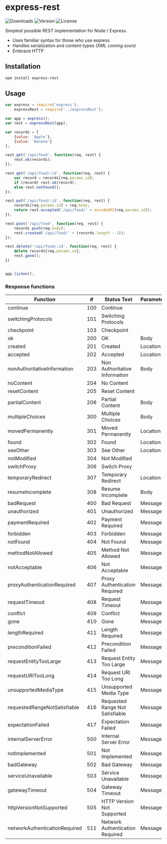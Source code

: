 express-rest
=========
![Downloads](http://img.shields.io/npm/dm/express-rest.svg) 
![Version](http://img.shields.io/npm/v/express-rest.svg) 
![License](http://img.shields.io/npm/l/express-rest.svg) 

Simplest possible REST implementation for Node / Express.

  - Uses familiar syntax for those who use express
  - Handles serialization and content-types *(XML coming soon)*
  - Embrace HTTP


Installation
--------------

```sh
npm install express-rest
```

Usage
-----

```javascript
var express = require('express'),
    expressRest = require('../expressRest');

var app = express();
var rest = expressRest(app);

var records = [
    {value: 'Apple'},
    {value: 'Banana'}
];

rest.get('/api/food', function(req, rest) {
    rest.ok(records);
});

rest.get('/api/food/:id', function(req, rest) {
    var record = records[req.params.id];
    if (record) rest.ok(record);
    else rest.notFound();
});

rest.put('/api/food/:id', function(req, rest) {
    records[req.params.id] = req.body;
    return rest.accepted('/api/food/' + encodeURI(req.params.id));
});

rest.post('/api/food', function(req, rest) {
    records.push(req.body);
    rest.created('/api/food/' + (records.length - 1));
});

rest.delete('/api/food/:id', function(req, rest) {
    delete records[req.params.id];
    rest.gone();
})


app.listen();
```


### Response functions
|Function                       |#  |Status Text                    |Parameter
|-------------------------------|---|-------------------------------|---------|
|continue                       |100|Continue                       |         |
|switchingProtocols             |101|Switching Protocols            |         |
|checkpoint                     |103|Checkpoint                     |         |
|ok                             |200|OK                             |Body     |
|created                        |201|Created                        |Location |
|accepted                       |202|Accepted                       |Location |
|nonAuthoritativeInformation    |203|Non Authoritative Information  |Body     |
|noContent                      |204|No Content                     |         |
|resetContent                   |205|Reset Content                  |         |
|partialContent                 |206|Partial Content                |Body     |
|multipleChoices                |300|Multiple Choices               |Body     |
|movedPermanently               |301|Moved Permanently              |Location |
|found                          |302|Found                          |Location | 
|seeOther                       |303|See Other                      |Location |
|notModified                    |304|Not Modified                   |         |
|switchProxy                    |306|Switch Proxy                   |         |
|temporaryRedirect              |307|Temporary Redirect             |Location |
|resumeIncomplete               |308|Resume Incomplete              |Body     |
|badRequest                     |400|Bad Request                    |Message  |
|unauthorized                   |401|Unauthorized                   |Message  |
|paymentRequired                |402|Payment Required               |Message  |
|forbidden                      |403|Forbidden                      |Message  |
|notFound                       |404|Not Found                      |Message  |
|methodNotAllowed               |405|Method Not Allowed             |Message  |
|notAcceptable                  |406|Not Acceptable                 |Message  |
|proxyAuthenticationRequired    |407|Proxy Authentication Required  |Message  |
|requestTimeout                 |408|Request Timeout                |Message  |
|conflict                       |409|Conflict                       |Message  |
|gone                           |410|Gone                           |Message  |
|lengthRequired                 |411|Length Required                |Message  |
|preconditionFailed             |412|Precondition Failed            |Message  |
|requestEntityTooLarge          |413|Request Entity Too Large       |Message  |
|requestURITooLong              |414|Request URI Too Long           |Message  |
|unsupportedMediaType           |415|Unsupported Media Type         |Message  |
|requestedRangeNotSatisfiable   |416|Requested Range Not Satisfiable|Message  |
|expectationFailed              |417|Expectation Failed             |Message  |
|internalServerError            |500|Internal Server Error          |Message  |
|notImplemented                 |501|Not Implemented                |Message  |
|badGateway                     |502|Bad Gateway                    |Message  |
|serviceUnavailable             |503|Service Unavailable            |Message  |
|gatewayTimeout                 |504|Gateway Timeout                |Message  |
|httpVersionNotSupported        |505|HTTP Version Not Supported     |Message  |
|networkAuthenticationRequired  |511|Network Authentication Required|Message  |

